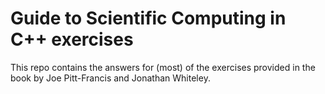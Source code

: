 # Guide to Scientific Computing in C++ exercises

This repo contains the answers for (most) of the exercises provided in the book by Joe Pitt-Francis and Jonathan Whiteley.
